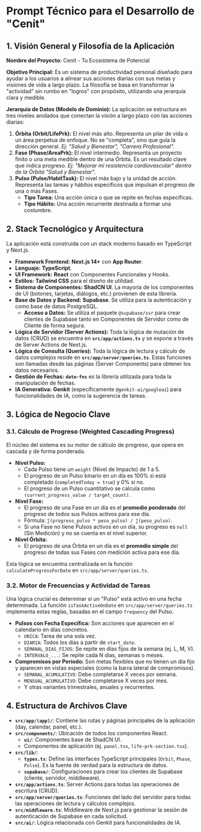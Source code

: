 # Prompt Técnico para el Desarrollo de "Cenit"

## 1. Visión General y Filosofía de la Aplicación

**Nombre del Proyecto:** Cenit - Tu Ecosistema de Potencial

**Objetivo Principal:** Es un sistema de productividad personal diseñado para ayudar a los usuarios a alinear sus acciones diarias con sus metas y visiones de vida a largo plazo. La filosofía se basa en transformar la "actividad" sin rumbo en "logros" con propósito, utilizando una jerarquía clara y medible.

**Jerarquía de Datos (Modelo de Dominio):**
La aplicación se estructura en tres niveles anidados que conectan la visión a largo plazo con las acciones diarias:

1.  **Órbita (Orbit/LifePrk):** El nivel más alto. Representa un pilar de vida o un área perpetua de enfoque. No se "completa", sino que guía la dirección general. *Ej: "Salud y Bienestar", "Carrera Profesional".*
2.  **Fase (Phase/AreaPrk):** El nivel intermedio. Representa un proyecto finito o una meta medible dentro de una Órbita. Es un resultado clave que indica progreso. *Ej: "Mejorar mi resistencia cardiovascular" dentro de la Órbita "Salud y Bienestar".*
3.  **Pulso (Pulse/HabitTask):** El nivel más bajo y la unidad de acción. Representa las tareas y hábitos específicos que impulsan el progreso de una o más Fases.
    *   **Tipo Tarea:** Una acción única o que se repite en fechas específicas.
    *   **Tipo Hábito:** Una acción recurrente destinada a formar una costumbre.

## 2. Stack Tecnológico y Arquitectura

La aplicación está construida con un stack moderno basado en TypeScript y Next.js.

*   **Framework Frontend:** **Next.js 14+** con **App Router**.
*   **Lenguaje:** **TypeScript**.
*   **UI Framework:** **React** con Componentes Funcionales y Hooks.
*   **Estilos:** **Tailwind CSS** para el diseño de utilidad.
*   **Sistema de Componentes:** **ShadCN UI**. La mayoría de los componentes de UI (botones, tarjetas, diálogos, etc.) provienen de esta librería.
*   **Base de Datos y Backend:** **Supabase**. Se utiliza para la autenticación y como base de datos PostgreSQL.
    *   **Acceso a Datos:** Se utiliza el paquete `@supabase/ssr` para crear clientes de Supabase tanto en Componentes de Servidor como de Cliente de forma segura.
*   **Lógica de Servidor (Server Actions):** Toda la lógica de mutación de datos (CRUD) se encuentra en **`src/app/actions.ts`** y se expone a través de Server Actions de Next.js.
*   **Lógica de Consulta (Queries):** Toda la lógica de lectura y cálculo de datos complejos reside en **`src/app/server/queries.ts`**. Estas funciones son llamadas desde las páginas (Server Components) para obtener los datos necesarios.
*   **Gestión de Fechas:** **`date-fns`** es la librería utilizada para toda la manipulación de fechas.
*   **IA Generativa:** **Genkit** (específicamente `@genkit-ai/googleai`) para funcionalidades de IA, como la sugerencia de tareas.

## 3. Lógica de Negocio Clave

### 3.1. Cálculo de Progreso (Weighted Cascading Progress)

El núcleo del sistema es su motor de cálculo de progreso, que opera en cascada y de forma ponderada.

*   **Nivel Pulso:**
    *   Cada Pulso tiene un `weight` (Nivel de Impacto) de 1 a 5.
    *   El progreso de un Pulso binario en un día es 100% si está completado (`completedToday = true`) y 0% si no.
    *   El progreso de un Pulso cuantitativo se calcula como `(current_progress_value / target_count)`.
*   **Nivel Fase:**
    *   El progreso de una Fase en un día es el **promedio ponderado** del progreso de todos sus Pulsos activos para ese día.
    *   Fórmula: `∑(progreso_pulso * peso_pulso) / ∑(peso_pulso)`.
    *   Si una Fase no tiene Pulsos activos en un día, su progreso es `null` (Sin Medición) y no se cuenta en el nivel superior.
*   **Nivel Órbita:**
    *   El progreso de una Órbita en un día es el **promedio simple** del progreso de todas sus Fases con medición activa para ese día.

Esta lógica se encuentra centralizada en la función `calculateProgressForDate` en `src/app/server/queries.ts`.

### 3.2. Motor de Frecuencias y Actividad de Tareas

Una lógica crucial es determinar si un "Pulso" está activo en una fecha determinada. La función `isTaskActiveOnDate` en `src/app/server/queries.ts` implementa estas reglas, basadas en el campo `frequency` del Pulso.

*   **Pulsos con Fecha Específica:** Son acciones que aparecen en el calendario en días concretos.
    *   `UNICA`: Tarea de una sola vez.
    *   `DIARIA`: Todos los días a partir de `start_date`.
    *   `SEMANAL_DIAS_FIJOS`: Se repite en días fijos de la semana (ej. L, M, V).
    *   `INTERVALO_...`: Se repite cada N días, semanas o meses.
*   **Compromisos por Período:** Son metas flexibles que no tienen un día fijo y aparecen en vistas especiales (como la barra lateral de compromisos).
    *   `SEMANAL_ACUMULATIVO`: Debe completarse X veces por semana.
    *   `MENSUAL_ACUMULATIVO`: Debe completarse X veces por mes.
    *   Y otras variantes trimestrales, anuales y recurrentes.

## 4. Estructura de Archivos Clave

*   **`src/app/(app)/`**: Contiene las rutas y páginas principales de la aplicación (day, calendar, panel, etc.).
*   **`src/components/`**: Ubicación de todos los componentes React.
    *   **`ui/`**: Componentes base de ShadCN UI.
    *   Componentes de aplicación (ej. `panel.tsx`, `life-prk-section.tsx`).
*   **`src/lib/`**:
    *   **`types.ts`**: Define las interfaces TypeScript principales (`Orbit`, `Phase`, `Pulse`). Es la fuente de verdad para la estructura de datos.
    *   **`supabase/`**: Configuraciones para crear los clientes de Supabase (cliente, servidor, middleware).
*   **`src/app/actions.ts`**: Server Actions para todas las operaciones de escritura (CRUD).
*   **`src/app/server/queries.ts`**: Funciones del lado del servidor para todas las operaciones de lectura y cálculos complejos.
*   **`src/middleware.ts`**: Middleware de Next.js para gestionar la sesión de autenticación de Supabase en cada solicitud.
*   **`src/ai/`**: Lógica relacionada con Genkit para funcionalidades de IA.
